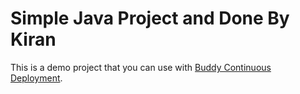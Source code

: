 # Simple Java Project and Done By Kiran
This is a demo project that you can use with [Buddy Continuous Deployment](https://buddy.works).
